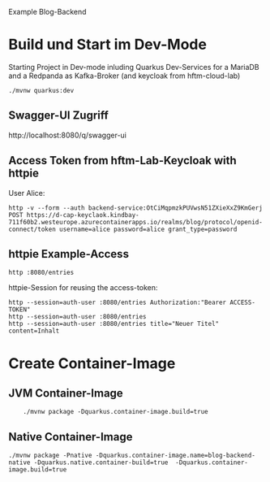 Example Blog-Backend

# Build und Start im Dev-Mode
Starting  Project in Dev-mode inluding Quarkus Dev-Services for a MariaDB and a Redpanda as Kafka-Broker (and keycloak from hftm-cloud-lab)  

    ./mvnw quarkus:dev

## Swagger-UI Zugriff
http://localhost:8080/q/swagger-ui

## Access Token from hftm-Lab-Keycloak with httpie

User Alice:

    http -v --form --auth backend-service:OtCiMqpmzkPUVwsN51ZXieXxZ9KmGerj POST https://d-cap-keyclaok.kindbay-711f60b2.westeurope.azurecontainerapps.io/realms/blog/protocol/openid-connect/token username=alice password=alice grant_type=password


## httpie Example-Access
    
    http :8080/entries

httpie-Session for reusing the access-token:  

    http --session=auth-user :8080/entries Authorization:"Bearer ACCESS-TOKEN"
    http --session=auth-user :8080/entries
    http --session=auth-user :8080/entries title="Neuer Titel" content=Inhalt

# Create Container-Image

## JVM Container-Image

        ./mvnw package -Dquarkus.container-image.build=true

## Native Container-Image  

    ./mvnw package -Pnative -Dquarkus.container-image.name=blog-backend-native -Dquarkus.native.container-build=true  -Dquarkus.container-image.build=true

